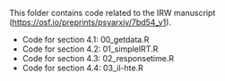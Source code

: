This folder contains code related to the IRW manuscript (https://osf.io/preprints/psyarxiv/7bd54_v1).

- Code for section 4.1: 00_getdata.R
- Code for section 4.2: 01_simpleIRT.R
- Code for section 4.3: 02_responsetime.R
- Code for section 4.4: 03_il-hte.R
